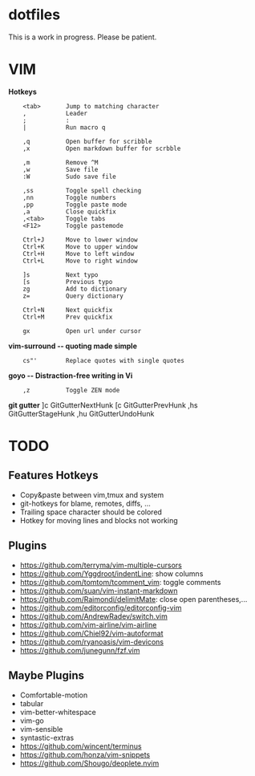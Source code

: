 # dotfiles

This is a work in progress. Please be patient.

# VIM

**Hotkeys**

        <tab>       Jump to matching character
        ,           Leader
        ;           :
        |           Run macro q

        ,q          Open buffer for scribble
        ,x          Open markdown buffer for scrbble

        ,m          Remove ^M
        ,w          Save file
        :W          Sudo save file

        ,ss         Toggle spell checking
        ,nn         Toggle numbers
        ,pp         Toggle paste mode
        ,a          Close quickfix
        ,<tab>      Toggle tabs
        <F12>       Toggle pastemode

        Ctrl+J      Move to lower window
        Ctrl+K      Move to upper window
        Ctrl+H      Move to left window
        Ctrl+L      Move to right window

        ]s          Next typo
        [s          Previous typo
        zg          Add to dictionary
        z=          Query dictionary

        Ctrl+N      Next quickfix
        Ctrl+M      Prev quickfix

        gx          Open url under cursor

**vim-surround -- quoting made simple**

        cs"'        Replace quotes with single quotes


**goyo -- Distraction-free writing in Vi**

        ,z          Toggle ZEN mode

**git gutter**
        ]c <Plug>GitGutterNextHunk
        [c <Plug>GitGutterPrevHunk
        ,hs <Plug>GitGutterStageHunk
        ,hu <Plug>GitGutterUndoHunk

# TODO

## Features Hotkeys

* Copy&paste between vim,tmux and system
* git-hotkeys for blame, remotes, diffs, ...
* Trailing space character should be colored
* Hotkey for moving lines and blocks not working

## Plugins

* https://github.com/terryma/vim-multiple-cursors
* https://github.com/Yggdroot/indentLine: show columns
* https://github.com/tomtom/tcomment_vim: toggle comments
* https://github.com/suan/vim-instant-markdown
* https://github.com/Raimondi/delimitMate: close open parentheses,...
* https://github.com/editorconfig/editorconfig-vim
* https://github.com/AndrewRadev/switch.vim
* https://github.com/vim-airline/vim-airline
* https://github.com/Chiel92/vim-autoformat
* https://github.com/ryanoasis/vim-devicons
* https://github.com/junegunn/fzf.vim

## Maybe Plugins
* Comfortable-motion
* tabular
* vim-better-whitespace
* vim-go
* vim-sensible
* syntastic-extras
* https://github.com/wincent/terminus
* https://github.com/honza/vim-snippets
* https://github.com/Shougo/deoplete.nvim
